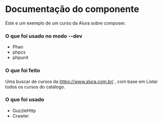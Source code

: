 # Documentação do componente

Este e um exemplo de um curso da Alura sobre composer.

### O que foi usado no modo --dev
* Phan
* phpcs
* phpunit


### O que foi feito

Uma buscar de cursos da https://www.alura.com.br/ , com base em Listar todos os cursos do catálogo.

### O que foi usado

* GuzzleHttp
* Crawler